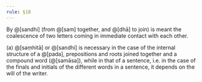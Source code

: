 ```yaml
---
rule: §18
---
```


By @[sandhi] (from @[sam] together, and @[dhā] to join) is meant the coalescence of two letters coming in immediate contact with each other.

(a) @[saṃhitā] or @[sandhi] is necessary in the case of the internal structure of a @[pada], prepositions and roots joined together and a compound word (@[samāsa]), while in that of a sentence, i.e. in the case of the finals and initials of the different words in a sentence, it depends on the will of the writer.
